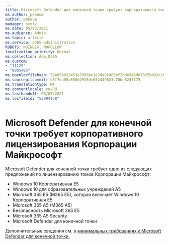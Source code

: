 ```yaml
---
title: Microsoft Defender для конечной точки требует корпоративного лицензирования Корпорации Майкрософт
ms.author: pebaum
author: pebaum
manager: scotv
ms.date: 05/03/2021
ms.audience: Admin
ms.topic: article
ms.service: o365-administration
ROBOTS: NOINDEX, NOFOLLOW
localization_priority: Normal
ms.collection: Adm_O365
ms.custom:
- "11129"
- "9005486"
ms.openlocfilehash: 52e859922453e7996bc1e2da9c989bf2bde946d815f5b432cc079d94feca4b9b
ms.sourcegitcommit: b5f7da89a650d2915dc652449623c78be6247175
ms.translationtype: MT
ms.contentlocale: ru-RU
ms.lasthandoff: 08/05/2021
ms.locfileid: "53994158"
---
```

# <a name="microsoft-defender-for-endpoint-requires-microsoft-volume-licensing"></a>Microsoft Defender для конечной точки требует корпоративного лицензирования Корпорации Майкрософт

Microsoft Defender для конечной точки требует одно из следующих предложений по лицензированию томов Корпорации Майкрософт:

- Windows 10 Корпоративная E5
- Windows 10 для образовательных учреждений A5
- Microsoft 365 E5 (M365 E5), которая включает Windows 10 Корпоративная E5
- Microsoft 365 A5 (M365 A5)
- Безопасность Microsoft 365 E5
- Microsoft 365 A5 Security
- Microsoft Defender для конечной точки

Дополнительные сведения см. в [минимальных требованиях к Microsoft Defender для конечной точки.](https://docs.microsoft.com/microsoft-365/security/defender-endpoint/minimum-requirements)
